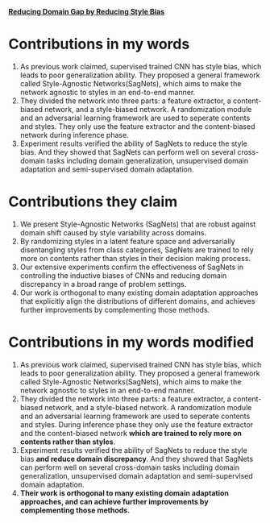 [**Reducing Domain Gap by Reducing Style Bias**](https://github.com/Big-Brother-Pikachu/Paper-Contributions-Analysis#2_reducing_domain_gap_by_reducing_style_bias)

# Contributions in my words

1. As previous work claimed, supervised trained CNN has style bias, which leads to poor generalization ability. They proposed a general framework called Style-Agnostic Networks(SagNets), which aims to make the network agnostic to styles in an end-to-end manner.
2. They divided the network into three parts: a feature extractor, a content-biased network, and a style-biased network. A randomization module and an adversarial learning framework are used to seperate contents and styles. They only use the feature extractor and the content-biased network during inference phase.
3. Experiment results verified the ability of SagNets to reduce the style bias. And they showed that SagNets can perform well on several cross-domain tasks including domain generalization, unsupervised domain adaptation and semi-supervised domain adaptation.

# Contributions they claim

1. We present Style-Agnostic Networks (SagNets) that are robust against domain shift caused by style variability across domains. 
2. By randomizing styles in a latent feature space and adversarially disentangling styles from class categories, SagNets are trained to rely more on contents rather than styles in their decision making process. 
3. Our extensive experiments confirm the effectiveness of SagNets in controlling the inductive biases of CNNs and reducing domain discrepancy in a broad range of problem settings.
4. Our work is orthogonal to many existing domain adaptation approaches that explicitly align the distributions of different domains, and achieves further improvements by complementing those methods.

# Contributions in my words modified

1. As previous work claimed, supervised trained CNN has style bias, which leads to poor generalization ability. They proposed a general framework called Style-Agnostic Networks(SagNets), which aims to make the network agnostic to styles in an end-to-end manner.
2. They divided the network into three parts: a feature extractor, a content-biased network, and a style-biased network. A randomization module and an adversarial learning framework are used to seperate contents and styles. During inference phase they only use the feature extractor and the content-biased network **which are trained to rely more on contents rather than styles**.
3. Experiment results verified the ability of SagNets to reduce the style bias **and reduce domain discrepancy**. And they showed that SagNets can perform well on several cross-domain tasks including domain generalization, unsupervised domain adaptation and semi-supervised domain adaptation.
4. **Their work is orthogonal to many existing domain adaptation approaches, and can achieve further improvements by complementing those methods.**
